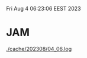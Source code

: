 Fri Aug  4 06:23:06 EEST 2023
# JAM
<a href='./cache/202308/04_06.log'>./cache/202308/04_06.log</a>
